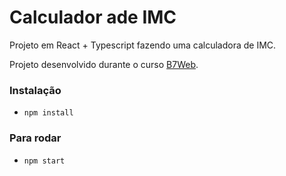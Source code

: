 # Calculador ade IMC

Projeto em React + Typescript fazendo uma calculadora de IMC.

Projeto desenvolvido durante o curso [B7Web](https://b7web.com.br).

### Instalação

- `npm install`

### Para rodar

- `npm start`
